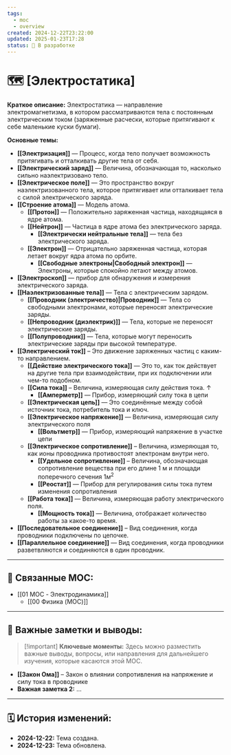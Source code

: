 ```yaml
---
tags:
  - moc
  - overview
created: 2024-12-22T23:22:00
updated: 2025-01-23T17:28
status: 🚧 В разработке
---
```


# 🗺️ **[Электростатика]**

**Краткое описание:** Электростатика — направление электромагнетизма, в котором рассматриваются тела с постоянным электрическим током (заряженные расчески, которые притягивают к себе маленькие куски бумаги).

**Основные темы:**

- **[[Электризация]]** — Процесс, когда тело получает возможность притягивать и отталкивать другие тела от себя.
- **[[Электрический заряд]]** — Величина, обозначающая то, насколько сильно наэлектризовано тело.
- **[[Электрическое поле]]** — Это пространство вокруг наэлектризованного тела, которое притягивает или отталкивает тела с силой электрического заряда.
- **[[Строение атома]]** — Модель атома.
	- **[[Протон]]** — Положительно заряженная частица, находящаяся в ядре атома.
	- **[[Нейтрон]]** — Частица в ядре атома без электрического заряда.
		- **[[Электрически нейтральные тела]]** — тела без электрического заряда.
	- **[[Электрон]]** — Отрицательно заряженная частица, которая летает вокруг ядра атома по орбите.
		- **[[Свободные электроны|Свободный электрон]]** — Электроны, которые спокойно летают между атомов.
- **[[Электроскоп]]** — прибор для обнаружения и измерения электрического заряда.
- **[[Наэлектризованные тела]]** — Тела с электрическим зарядом.
	- **[[Проводник (электричество)|Проводник]]** — Тела со свободными электронами, которые переносят электрические заряды.
	- **[[Непроводник (диэлектрик)]]** — Тела, которые не переносят  электрические заряды.
	- **[[Полупроводник]]** — Тела, которые могут переносить электрические заряды при высокой температуре.
- **[[Электрический ток]]** – Это движение заряженных частиц с каким-то направлением.
	- **[[Действие электрического тока]]** — Это то, как ток действует на другие тела при взаимодействии, при их подключении или чем-то подобном.
	- **[[Сила тока]]** – Величина, измеряющая силу действия тока. $\uparrow$
		- **[[Амперметр]]** — Прибор, измеряющий силу тока в цепи
	- **[[Электрическая цепь]]** — Это соединённые между собой источник тока, потребитель тока и ключ.
	- **[[Электрическое напряжение]]** — Величина, измеряющая силу электрического поля
		- **[[Вольтметр]]** — Прибор, измеряющий напряжение в участке цепи
	- **[[Электрическое сопротивление]]** – Величина, измеряющая то, как ионы проводника противостоят электронам внутри него.
		- **[[Удельное сопротивление]]** – Величина, обозначающая сопротивление вещества при его длине 1 м и площади поперечного сечения $1м^2$
		- **[[Реостат]]** — Прибор для регулирования силы тока путем изменения сопротивления
	- **[[Работа тока]]** — Величина, измеряющая работу электрического поля.
		- **[[Мощность тока]]** — Величина, отображает количество работы за какое-то время.
- **[[Последовательное соединение]]** – Вид соединения, когда проводники подключены по цепочке.
- **[[Параллельное соединение]]** — Вид соединения, когда проводники разветвляются и соединяются в один проводник.
---

## 🔗 **Связанные MOC:**

- [[01 MOC - Электродинамика]]
	- [[00 Физика (MOC)]]

---

## 📌 **Важные заметки и выводы:**

> [!important] **Ключевые моменты:** Здесь можно разместить важные выводы, вопросы, или направления для дальнейшего изучения, которые касаются этой MOC.

-  **[[Закон Ома]]** – Закон о влиянии сопротивления на напряжение и силу тока в проводнике
- **Важная заметка 2:** ...

---

## 🗓️ **История изменений:**

- **2024-12-22:**  Тема создана.
- **2024-12-23:** Тема обновлена.